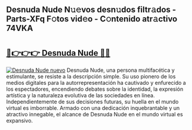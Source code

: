 ## Desnuda Nude N𝚞𝚎vos desn𝚞dos filtr𝚊dos - Parts-XFq F𝚘tos vid𝚎o - C𝚘ntenido atr𝚊ctivo 74VKA

# <h2><a href="http://mbbc32.tromn.icu/?c=Desnuda+Nude">🔗👉👉👉 Desnuda Nude 🔗🔗</a></h2>

[![Desnuda Nude nuevo](https://i.imgur.com/pEAQMta.gif)](http://mbbc32.tromn.icu/?c=Desnuda+Nude)
Desnuda Nude, una persona multifacética y estimulante, se resiste a la descripción simple. Su uso pionero de los medios digitales para la autorrepresentación ha cautivado y enfurecido a los espectadores, encendiendo debates sobre la identidad, la expresión artística y la naturaleza evolutiva de las sociedades en línea. Independientemente de sus decisiones futuras, su huella en el mundo virtual es imborrable. Armado con una dedicación inquebrantable y un atractivo innegable, el alcance de Desnuda Nude en el mundo virtual es expansivo.
